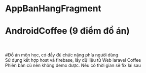 # AppBanHangFragment
# AndroidCoffee (9 điểm đồ án)<br/><br/>
#Đồ án môn học, có đầy đủ chức năng phía người dùng<br/>
Sử dụng kết hợp host và firebase, lấy dữ liệu từ Web laravel Coffee <br/>
Phiên bản cũ nên không demo được. Nếu có thời gian sẽ fix lại sau<br/>
